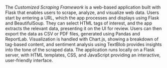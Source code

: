 The *Customized Scraping Framework* is a web-based application built with Flask that enables users to scrape, analyze, and visualize web data. Users start by entering a URL, which the app processes and displays using Flask and BeautifulSoup. They can select HTML tags of interest, and the app extracts the relevant data, presenting it on the UI for review. Users can then export the data as CSV or PDF files, generated using Pandas and ReportLab. Visualization is handled with Chart.js, showing a breakdown of tag-based content, and sentiment analysis using TextBlob provides insights into the tone of the scraped data. The application runs locally on a Flask server, with HTML templates, CSS, and JavaScript providing an interactive, user-friendly interface.
